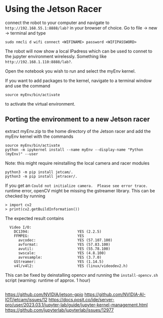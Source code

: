 # Using the Jetson Racer

connect the robot to your computer and navigate to `http://192.168.55.1:8888/lab?` in your browser of choice. 
Go to file -> new -> terminal and type

```
sudo nmcli d wifi connect <WIFINAME> password <WIFIPASSWORD>
```

The robot will now show a local IPadress which can be used to connet to the jupyter environment wirelessly. Something like `http://192.168.1.110:8888/lab?`.

Open the notebook you wish to run and select the myEnv kernel.

If you want to add packages to the kernel, navigate to a terminal window and use the command

```
source myEnv/bin/activate
```
to activate the virtual environment.

## Porting the environment to a new Jetson racer
extract myEnv.zip to the home directory of the Jetson racer and add the myEnv kernel with the commands

```
source myEnv/bin/activate
python -m ipykernel install --name myEnv --display-name "Python (myEnv)" --user
```
Note: this might require reinstalling the local camera and racer modules
```
python3 -m pip install jetcam/.
python3 -m pip install jetracer/.
```
If you get an `Could not initialize camera.  Please see error trace.` runtime error, openCV might be missing the gstreamer library. This can be checked by running 
```{python}
> import cv2
> print(cv2.getBuildInformation())
```
The expected result contains
```
  Video I/O:
    DC1394:                      YES (2.2.5)
    FFMPEG:                      YES
      avcodec:                   YES (57.107.100)
      avformat:                  YES (57.83.100)
      avutil:                    YES (55.78.100)
      swscale:                   YES (4.8.100)
      avresample:                YES (3.7.0)
    GStreamer:                   YES (1.14.5)
    v4l/v4l2:                    YES (linux/videodev2.h)
```

This can be fixed by deinstalling opencv and running the `install-opencv.sh` script (warning: runtime of approx. 1 hour)


## 
https://github.com/NVIDIA/jetson-gpio
https://github.com/NVIDIA-AI-IOT/jetcam/issues/12
https://docs.posit.co/ide/server-pro/user/2023.03.1/jupyter-lab/guide/jupyter-kernel-management.html
https://github.com/jupyterlab/jupyterlab/issues/12977
